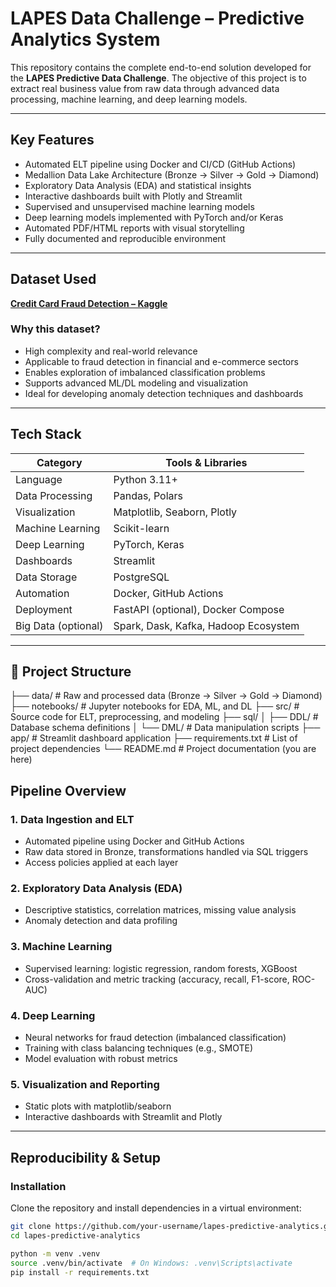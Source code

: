 # LAPES Data Challenge – Predictive Analytics System

This repository contains the complete end-to-end solution developed for the **LAPES Predictive Data Challenge**. The objective of this project is to extract real business value from raw data through advanced data processing, machine learning, and deep learning models.

---

## Key Features

- Automated ELT pipeline using Docker and CI/CD (GitHub Actions)
- Medallion Data Lake Architecture (Bronze → Silver → Gold → Diamond)
- Exploratory Data Analysis (EDA) and statistical insights
- Interactive dashboards built with Plotly and Streamlit
- Supervised and unsupervised machine learning models
- Deep learning models implemented with PyTorch and/or Keras
- Automated PDF/HTML reports with visual storytelling
- Fully documented and reproducible environment

---

## Dataset Used

**[Credit Card Fraud Detection – Kaggle](https://www.kaggle.com/datasets/mlg-ulb/creditcardfraud)**

### Why this dataset?

- High complexity and real-world relevance
- Applicable to fraud detection in financial and e-commerce sectors
- Enables exploration of imbalanced classification problems
- Supports advanced ML/DL modeling and visualization
- Ideal for developing anomaly detection techniques and dashboards

---

## Tech Stack

| Category           | Tools & Libraries                               |
|--------------------|-------------------------------------------------|
| Language           | Python 3.11+                                    |
| Data Processing    | Pandas, Polars                                  |
| Visualization      | Matplotlib, Seaborn, Plotly                     |
| Machine Learning   | Scikit-learn                                    |
| Deep Learning      | PyTorch, Keras                                  |
| Dashboards         | Streamlit                                       |
| Data Storage       | PostgreSQL                                      |
| Automation         | Docker, GitHub Actions                          |
| Deployment         | FastAPI (optional), Docker Compose              |
| Big Data (optional)| Spark, Dask, Kafka, Hadoop Ecosystem            |

---

## 📁 Project Structure

├── data/ # Raw and processed data (Bronze → Silver → Gold → Diamond)
├── notebooks/ # Jupyter notebooks for EDA, ML, and DL
├── src/ # Source code for ELT, preprocessing, and modeling
├── sql/
│ ├── DDL/ # Database schema definitions
│ └── DML/ # Data manipulation scripts
├── app/ # Streamlit dashboard application
├── requirements.txt # List of project dependencies
└── README.md # Project documentation (you are here)

## Pipeline Overview

### 1. Data Ingestion and ELT
- Automated pipeline using Docker and GitHub Actions
- Raw data stored in Bronze, transformations handled via SQL triggers
- Access policies applied at each layer

### 2. Exploratory Data Analysis (EDA)
- Descriptive statistics, correlation matrices, missing value analysis
- Anomaly detection and data profiling

### 3. Machine Learning
- Supervised learning: logistic regression, random forests, XGBoost
- Cross-validation and metric tracking (accuracy, recall, F1-score, ROC-AUC)

### 4. Deep Learning
- Neural networks for fraud detection (imbalanced classification)
- Training with class balancing techniques (e.g., SMOTE)
- Model evaluation with robust metrics

### 5. Visualization and Reporting
- Static plots with matplotlib/seaborn
- Interactive dashboards with Streamlit and Plotly

---

## Reproducibility & Setup

### Installation

Clone the repository and install dependencies in a virtual environment:

```bash
git clone https://github.com/your-username/lapes-predictive-analytics.git
cd lapes-predictive-analytics

python -m venv .venv
source .venv/bin/activate  # On Windows: .venv\Scripts\activate
pip install -r requirements.txt

